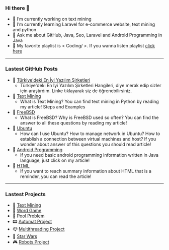 ### Hi there 👋


- 🔭 I’m currently working on text mining
- 🌱 I’m currently learning Laravel for e-commerce website, text mining and python
- 💬 Ask me about GitHub, Java, Seo, Laravel and Android Programming in Java
- 🎼 My favorite playlist is < Coding/ >. If you wanna listen playlist [click here](https://open.spotify.com/playlist/7IImK40Rng4pclYflKPLs9?si=GbnLLfN5TfyrTAE2M5OQlg) 

<hr>

### Lastest GitHub Posts

- 📌 [Türkiye'deki En İyi Yazılım Şirketleri](https://github.com/melikeoguz/Blog-Post)
  - Türkiye'deki En İyi Yazılım Şirketleri Hangileri, diye merak edip sizler için araştırdım. Linke tıklayarak siz de öğrenebilirsiniz.
- 📌 [Text Mining](https://github.com/melikeoguz/Metin-Madenciligi-Calisma-Kagitlari)
  - What is Text Mining? You can find text mining in Python by reading my article! Steps and Examples 
- 📌 [FreeBSD](https://github.com/melikeoguz/FreeBSD)
  - What is FreeBSD? Why is FreeBSD used so often? You can find the answer to all these questions by reading my article!
- 📌 [Ubuntu](https://github.com/melikeoguz/Ubuntu)
  -  How can I use Ubuntu? How to manage network in Ubuntu? How to establish a connection between virtual machines and host? If you wonder about answer of this questions you should read article!
- 📌 [Android Programming](https://github.com/melikeoguz/Android-Programming)
  - If you need basic android programming information written in Java language, just click on my article!
- 📌 [HTML](https://github.com/melikeoguz/HTML)
  - If you want to reach summary information about HTML that is a reminder, you can read the article!

<hr>

### Lastest Projects

- 📝 [Text Mining](https://github.com/melikeoguz/Metin-Madenciligi-Calisma-Kagitlari)
- 📱 [Word Game](https://github.com/melikeoguz/Word-Game)
- 🚰 [Pool Problem](https://github.com/melikeoguz/Pool-Problem)
- 📟 [Automat Project](https://github.com/melikeoguz/Automat-Project)
- 📪 [Multithreading Project](https://github.com/melikeoguz/Multithreading-Project)
- 👾 [Star Wars](https://github.com/melikeoguz/Star-Wars-Game-Project)
- 🎮 [Robots Project](https://github.com/melikeoguz/Robots-Project)
